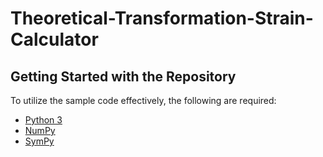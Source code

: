 # Theoretical-Transformation-Strain-Calculator
## Getting Started with the Repository

To utilize the sample code effectively, the following are required:
- [Python 3](https://www.python.org/downloads/)
- [NumPy](https://numpy.org/install/)
- [SymPy](https://docs.sympy.org/latest/install.html)
